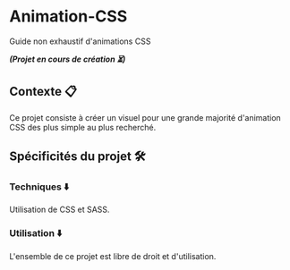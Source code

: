 # Animation-CSS

Guide non exhaustif d'animations CSS

**_(Projet en cours de création :hourglass_flowing_sand:)_**

## Contexte :clipboard:

Ce projet consiste à créer un visuel pour une grande majorité d'animation CSS des plus simple au plus recherché.

## Spécificités du projet :hammer_and_wrench:

### Techniques :arrow_down:

Utilisation de CSS et SASS.

### Utilisation :arrow_down:

L'ensemble de ce projet est libre de droit et d'utilisation.
